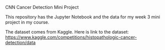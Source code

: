 CNN Cancer Detection Mini Project

This repository has the Jupyter Notebook and the data for my week 3 mini project in my course.

The dataset comes from Kaggle. Here is link to the dataset: https://www.kaggle.com/competitions/histopathologic-cancer-detection/data
